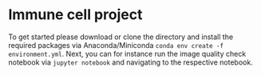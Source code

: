 # Immune cell project

To get started please download or clone the directory and install the required packages via Anaconda/Miniconda 
``conda env create -f environment.yml``.
Next, you can for instance run the image quality check notebook via
``jupyter notebook`` and navigating to the respective notebook.
